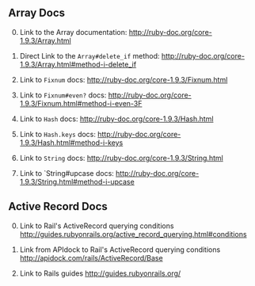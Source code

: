 ## Array Docs

0) Link to the Array documentation:
http://ruby-doc.org/core-1.9.3/Array.html

1) Direct Link to the `Array#delete_if` method:
http://ruby-doc.org/core-1.9.3/Array.html#method-i-delete_if

2) Link to `Fixnum` docs:
http://ruby-doc.org/core-1.9.3/Fixnum.html

3) Link to `Fixnum#even?` docs:
http://ruby-doc.org/core-1.9.3/Fixnum.html#method-i-even-3F

4) Link to `Hash` docs:
http://ruby-doc.org/core-1.9.3/Hash.html

5) Link to `Hash.keys` docs:
http://ruby-doc.org/core-1.9.3/Hash.html#method-i-keys

6) Link to `String` docs:
http://ruby-doc.org/core-1.9.3/String.html

7) Link to `String#upcase docs:
http://ruby-doc.org/core-1.9.3/String.html#method-i-upcase


## Active Record Docs


0) Link to Rail's ActiveRecord querying conditions
http://guides.rubyonrails.org/active_record_querying.html#conditions

1) Link from APIdock to Rail's ActiveRecord querying conditions
http://apidock.com/rails/ActiveRecord/Base

2) Link to Rails guides
http://guides.rubyonrails.org/